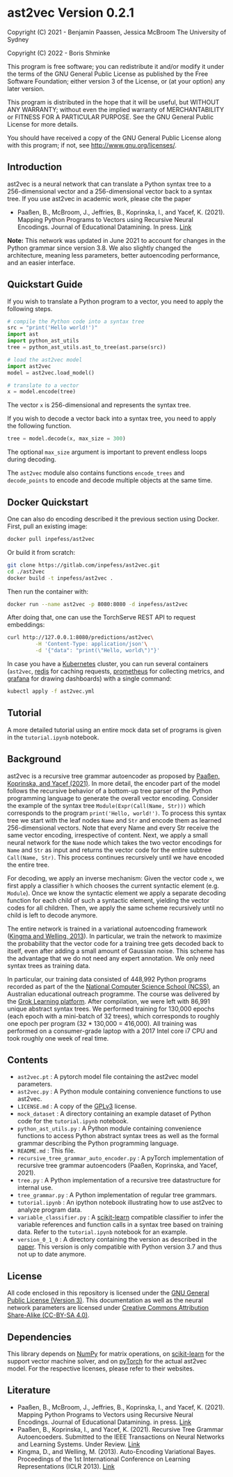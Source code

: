# ast2vec Version 0.2.1

Copyright (C) 2021 - Benjamin Paassen, Jessica McBroom
The University of Sydney

Copyright (C) 2022 - Boris Shminke

This program is free software; you can redistribute it and/or modify
it under the terms of the GNU General Public License as published by
the Free Software Foundation; either version 3 of the License, or
(at your option) any later version.

This program is distributed in the hope that it will be useful,
but WITHOUT ANY WARRANTY; without even the implied warranty of
MERCHANTABILITY or FITNESS FOR A PARTICULAR PURPOSE.  See the
GNU General Public License for more details.

You should have received a copy of the GNU General Public License
along with this program; if not, see <http://www.gnu.org/licenses/>.

## Introduction

ast2vec is a neural network that can translate a Python syntax tree to a
256-dimensional vector and a 256-dimensional vector back to a syntax tree.
If you use ast2vec in academic work, please cite the paper

* Paaßen, B., McBroom, J., Jeffries, B., Koprinska, I., and Yacef, K. (2021).
  Mapping Python Programs to Vectors using Recursive Neural Encodings.
  Journal of Educational Datamining. In press. [Link][paper]

**Note:** This network was updated in June 2021 to account for changes
in the Python grammar since version 3.8. We also slightly changed the
architecture, meaning less parameters, better autoencoding performance,
and an easier interface.

## Quickstart Guide

If you wish to translate a Python program to a vector, you need to apply the
following steps.

```python
# compile the Python code into a syntax tree
src = "print('Hello world!')"
import ast
import python_ast_utils
tree = python_ast_utils.ast_to_tree(ast.parse(src))

# load the ast2vec model
import ast2vec
model = ast2vec.load_model()

# translate to a vector
x = model.encode(tree)
```

The vector `x` is 256-dimensional and represents the syntax tree.

If you wish to decode a vector back into a syntax tree, you need to apply
the following function.

```python
tree = model.decode(x, max_size = 300)
```

The optional `max_size` argument is important to prevent endless loops during
decoding.

The `ast2vec` module also contains functions `encode_trees` and `decode_points`
to encode and decode multiple objects at the same time.

## Docker Quickstart

One can also do encoding described it the previous section using Docker. First, pull an existing image:

```sh
docker pull inpefess/ast2vec
```

Or build it from scratch:

```sh
git clone https://gitlab.com/inpefess/ast2vec.git
cd ./ast2vec
docker build -t inpefess/ast2vec .
```

Then run the container with:

```sh
docker run --name ast2vec -p 8080:8080 -d inpefess/ast2vec
```

After doing that, one can use the TorchServe REST API to request embeddings:

```sh
curl http://127.0.0.1:8080/predictions/ast2vec\
         -H 'Content-Type: application/json'\
         -d '{"data": "print(\"Hello, world\")"}'
```

In case you have a [Kubernetes](https://kubernetes.io) cluster, you
can run several containers (`ast2vec`, [redis](https://redis.io) for
caching requests, [prometheus](https://prometheus.io) for collecting
metrics, and [grafana](https://grafana.com) for drawing dashboards)
with a single command:

```sh
kubectl apply -f ast2vec.yml
```

## Tutorial

A more detailed tutorial using an entire mock data set of programs is given in
the `tutorial.ipynb` notebook.

## Background

ast2vec is a recursive tree grammar autoencoder as proposed by [Paaßen, Koprinska, and Yacef (2021)][rtgae].
In more detail, the encoder part of the model
follows the recursive behavior of a bottom-up tree parser of the Python
programming language to generate the overall vector encoding. Consider the
example of the syntax tree `Module(Expr(Call(Name, Str)))` which corresponds
to the program `print('Hello, world!')`. To process this syntax tree we start
with the leaf nodes `Name` and `Str` and encode them as learned 256-dimensional
vectors. Note that every Name and every Str receive the same vector encoding,
irrespective of content. Next, we apply a small neural network for the `Name`
node which takes the two vector encodings for `Name` and `Str` as input and
returns the vector code for the entire subtree `Call(Name, Str)`. This process
continues recursively until we have encoded the entire tree.

For decoding, we apply an inverse mechanism: Given the vector code `x`, we
first apply a classifier `h` which chooses the current syntactic element
(e.g. `Module`). Once we know the syntactic element we apply a separate
decoding function for each child of such a syntactic element, yielding the
vector codes for all children. Then, we apply the same scheme recursively until
no child is left to decode anymore.

The entire network is trained in a variational autoencoding framework
([Kingma and Welling, 2013][Kin2013]). In particular, we train the network to
maximize the probability that the vector code for a training tree gets
decoded back to itself, even after adding a small amount of Gaussian noise.
This scheme has the advantage that we do not need any expert annotation. We
only need syntax trees as training data.

In particular, our training data consisted of 448,992 Python programs recorded
as part of the the [National Computer Science School (NCSS)][NCSS], an
Australian educational outreach programme. The course was delivered by the
[Grok Learning platform][grok]. After compilation, we were left with 86,991
unique abstract syntax trees. We performed training for 130,000 epochs (each
epoch with a mini-batch of 32 trees), which corresponds to roughly one epoch
per program (32 * 130,000 = 416,000).
All training was performed on a consumer-grade laptop with a 2017 Intel core
i7 CPU and took roughly one week of real time.

## Contents

* `ast2vec.pt` : A pytorch model file containing the ast2vec model parameters.
* `ast2vec.py` : A Python module containing convenience functions to use ast2vec.
* `LICENSE.md` : A copy of the [GPLv3][GPLv3] license.
* `mock_dataset` : A directory containing an example dataset of Python code for the `tutorial.ipynb` notebook.
* `python_ast_utils.py` : A Python module containing convenience functions to access Python abstract syntax trees as well as the formal grammar describing the Python programming language.
* `README.md` : This file.
* `recursive_tree_grammar_auto_encoder.py` : A pyTorch implementation of recursive tree grammar autoencoders (Paaßen, Koprinska, and Yacef, 2021).
* `tree.py` : A Python implementation of a recursive tree datastructure for internal use.
* `tree_grammar.py` : A Python implementation of regular tree grammars.
* `tutorial.ipynb` : An ipython notebook illustrating how to use ast2vec to analyze program data.
* `variable_classifier.py` : A [scikit-learn][sklearn] compatible classifier to infer the variable references and function calls in a syntax tree based on training data. Refer to the `tutorial.ipynb` notebook for an example.
* `version_0_1_0` : A directory containing the version as described in the [paper][paper]. This version is only compatible with Python version 3.7 and thus not up to date anymore.

## License

All code enclosed in this repository is licensed under the
[GNU General Public License (Version 3)][GPLv3]. This documentation as well as the
neural network parameters are licensed under [Creative Commons Attribution Share-Alike (CC-BY-SA 4.0)][CCBYSA].

## Dependencies

This library depends on [NumPy][np] for matrix operations, on
[scikit-learn][sklearn] for the support vector machine solver, and on
[pyTorch][torch] for the actual ast2vec model. For the respective licenses,
please refer to their websites.

## Literature

* Paaßen, B., McBroom, J., Jeffries, B., Koprinska, I., and Yacef, K. (2021). Mapping Python Programs to Vectors using Recursive Neural Encodings. Journal of Educational Datamining. in press. [Link][paper]
* Paaßen, B., Koprinska, I., and Yacef, K. (2021). Recursive Tree Grammar Autoencoeders. Submitted to the IEEE Transactions on Neural Networks and Learning Systems. Under Review. [Link][rtgae]
* Kingma, D., and Welling, M. (2013). Auto-Encoding Variational Bayes. Proceedings of the 1st International Conference on Learning Representations (ICLR 2013). [Link][Kin2013]

[NCSS]:https://ncss.edu.au "National Computer Science School (NCSS)"
[grok]:https://groklearning.com/challenge/ "Grok Learning platform"
[GPLv3]: https://www.gnu.org/licenses/gpl-3.0.en.html "The GNU General Public License Version 3"
[CCBYSA]:https://creativecommons.org/licenses/by-sa/4.0/ "Creative Commons Attribution 4.0 International (CC BY SA 4.0) License"
[np]: http://numpy.org/ "Numpy"
[sklearn]: https://scikit-learn.org/stable/ "Scikit-learn"
[torch]:https://pytorch.org/ "pyTorch"
[Kin2013]:https://arxiv.org/abs/1312.6114 "Kingma, D., and Welling, M. (2013). Auto-Encoding Variational Bayes. Proceedings of the 1st International Conference on Learning Representations (ICLR 2013)."
[rtgae]:https://arxiv.org/abs/2012.02097 "Paaßen, B., Koprinska, I., and Yacef, K. (2021). Recursive Tree Grammar Autoencoeders. Submitted to the IEEE Transactions on Neural Networks and Learning Systems. Under Review."
[paper]:https://educationaldatamining.org/EDM2021/virtual/static/pdf/EDM21_paper_J499.pdf "Paaßen, B., McBroom, J., Jeffries, B., Koprinska, I., and Yacef, K. (2021). Mapping Python Programs to Vectors using Recursive Neural Encodings. Journal of Educational Datamining. in press."
